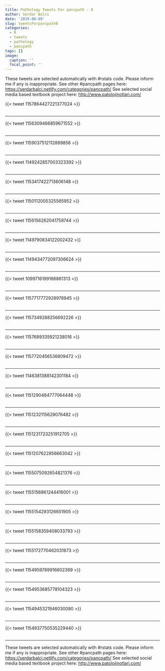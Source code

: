 ```yaml
---
title: Pathology Tweets For pancpath - 8
author: Serdar Balci
date: '2019-08-09'
slug: tweetsForpancpath8
categories:
  - R
  - tweets
  - pathology
  - pancpath
tags: []
image:
  caption: ''
  focal_point: ''
---
```



These tweets are selected automatically with #rstats code. Please inform me if any is inappropriate.
See other #pancpath pages here: https://serdarbalci.netlify.com/categories/pancpath/ 
See selected social media based textbook project here: http://www.patolojinotlari.com/

{{< tweet 1157864427221377024 >}}
<br>
<br>
<hr>
{{< tweet 1156309466859671552 >}}
<br>
<br>
<hr>
{{< tweet 1159037512112889856 >}}
<br>
<br>
<hr>
{{< tweet 1149242857003323392 >}}
<br>
<br>
<hr>
{{< tweet 1153417422713606148 >}}
<br>
<br>
<hr>
{{< tweet 1150112005325565952 >}}
<br>
<br>
<hr>
{{< tweet 1156156262041759744 >}}
<br>
<br>
<hr>
{{< tweet 1149790834122002432 >}}
<br>
<br>
<hr>
{{< tweet 1149434772097306624 >}}
<br>
<br>
<hr>
{{< tweet 1099716199166861313 >}}
<br>
<br>
<hr>
{{< tweet 1157717772928978945 >}}
<br>
<br>
<hr>
{{< tweet 1157349288256692226 >}}
<br>
<br>
<hr>
{{< tweet 1157689335921238016 >}}
<br>
<br>
<hr>
{{< tweet 1157720456536809472 >}}
<br>
<br>
<hr>
{{< tweet 1146381388142301184 >}}
<br>
<br>
<hr>
{{< tweet 1151290464777064448 >}}
<br>
<br>
<hr>
{{< tweet 1151232115629076482 >}}
<br>
<br>
<hr>
{{< tweet 1151231723251912705 >}}
<br>
<br>
<hr>
{{< tweet 1151207622856663042 >}}
<br>
<br>
<hr>
{{< tweet 1155075092654821376 >}}
<br>
<br>
<hr>
{{< tweet 1155156861244416001 >}}
<br>
<br>
<hr>
{{< tweet 1155154293126651905 >}}
<br>
<br>
<hr>
{{< tweet 1155158359408033793 >}}
<br>
<br>
<hr>
{{< tweet 1155172770462031873 >}}
<br>
<br>
<hr>
{{< tweet 1154959789916602369 >}}
<br>
<br>
<hr>
{{< tweet 1154953685778104323 >}}
<br>
<br>
<hr>
{{< tweet 1154945321946030080 >}}
<br>
<br>
<hr>
{{< tweet 1154937750535229440 >}}
<br>
<br>
<hr>


These tweets are selected automatically with #rstats code. Please inform me if any is inappropriate.
See other #pancpath pages here: https://serdarbalci.netlify.com/categories/pancpath/ 
See selected social media based textbook project here: http://www.patolojinotlari.com/
